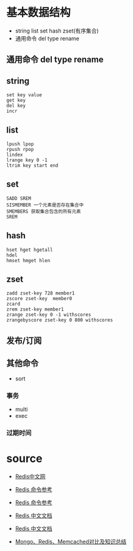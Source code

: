 # 基本数据结构
* string list set hash zset(有序集合)
* 通用命令 del type rename

## 通用命令 del type rename
## string
```
set key value
get key
del key
incr
```

## list
```
lpush lpop
rpush rpop
lindex
lrange key 0 -1
ltrim key start end
```

## set
```
SADD SREM
SISMEMBER 一个元素是否存在集合中
SMEMBERS 获取集合包含的所有元素
SREM
```

## hash
```
hset hget hgetall
hdel
hmset hmget hlen
```

## zset
```
zadd zset-key 728 member1
zscore zset-key  member0
zcard
zrem zset-key member1
zrange zset-key 0 -1 withscores
zrangebyscore zset-key 0 800 withscores
```

## 发布/订阅

## 其他命令
* sort

### 事务
* multi
* exec

### 过期时间

# source

* [Redis中文网](http://www.redis.cn/)
* [Redis 命令参考](http://www.redis.cn/commands.html)
* [Redis 命令参考](http://redisdoc.com/)
* [Redis 中文文档](http://www.redis.cn/documentation.html)
* [Redis 中文文档](https://wizardforcel.gitbooks.io/redis-doc/content/)

* [Mongo、Redis、Memcached对比及知识总结](https://segmentfault.com/a/1190000012834166)
